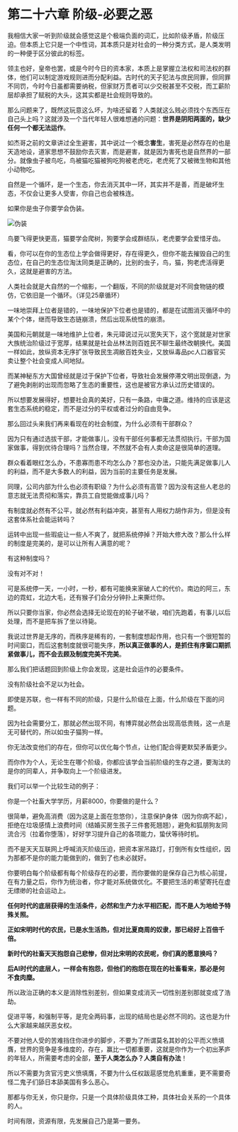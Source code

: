 # 第二十六章 阶级-必要之恶

我相信大家一听到阶级就会感觉这是个极端负面的词汇，比如阶级矛盾，阶级压迫。但本质上它只是一个中性词，其本质只是对社会的一种分类方式，是人类发明的一种便于区分彼此的标签。

领主也好，皇帝也罢，或是今时今日的资本家，本质上是掌握立法权和司法权的群体，他们可以制定游戏规则进而分配利益。古时代的天子犯法与庶民同罪，但同罪不同罚，今时今日虽都需要纳税，但家财万贯者可以少交税甚至不交税，而工薪阶层却承担了赋税的大头，这其实都是社会规则导致的。

那么问题来了，既然这玩意这么坏，为啥还留着？人类就这么贱必须找个东西压在自己头上吗？这就涉及一个当代年轻人很难想通的问题：**世界是阴阳两面的，缺少任何一个都无法运作**。

如杰哥之前的文章讲过全生避害，其中说过一个概念**害生**，害死是必然存在的也是天造地设，道家思想不鼓励你去灭害，而是避害，就是因为害死也是自然界的一部分。就像虫子被鸟吃，鸟被猫吃猫被狗吃狗被老虎吃，老虎死了又被微生物和其他小动物吃。

自然是一个循环，是一个生态，你去消灭其中一环，其实并不是善，而是破坏生态，不仅会让更多人受害，你自己也会被株连。

如果你是虫子你要学会伪装。

![伪装](/images/元认知/伪装.png)

鸟要飞得更快更高，猫要学会爬树，狗要学会成群结队，老虎要学会爱惜牙齿。

看，你可以在你的生态位上学会做得更好，存在得更久，但你不能去摧毁自己的生态位，在自己的生态位淘汰同类是正确的，比别的虫子，鸟，猫，狗老虎活得更久，这就是避害的方法。

人类社会就是大自然的一个缩影，一个翻版，不同的阶级就是对不同食物链的模仿，它依旧是一个循环。（详见25章循环）

一味地崇拜上位者是错的，一味地保护下位者也是错的，都是在试图消灭循环中的某个个体，继而导致生态链崩溃，然后出现系统性的崩溃。

美国和元朝就是一味地维护上位者，朱元璋说过元以宽失天下，这个宽就是对世家大族统治阶级过于宽厚，结果就是社会丛林法则百姓民不聊生最终改朝换代。美国一样如此，放纵资本无序扩张导致民生凋敝百姓失业，又放纵毒品pc人口器官买卖让整个社会变成人间地狱。

而某神秘东方大国曾经就是过于保护下位者，导致社会发展停滞文明出现倒退，为了避免剥削的出现而忽略了生态的重要性，这也是被官方承认过历史错误的。

所以想要发展得好，想要社会真的美好，只有一条路，中庸之道。维持的应该是这套生态系统的稳定，而不是过分的平权或者过分的自由竞争。

那么回过头来我们再来看现在的社会制度，为什么必须有干部群众？

因为只有通过选拔干部，才能做事儿，没有干部任何事都无法贯彻执行。干部为国家做事，得到优待合理吗？当然合理，不然就不会有人卖命这是很简单的道理。

群众看着眼红怎么办，不患寡而患不均怎么办？那也没办法，只能先满足做事儿人的利益，而不是大多数人的利益，因为当前的主要任务是发展。

同理，公司内部为什么也必须有职级？为什么必须有高管？因为没有这些人老总的意志就无法贯彻和落实，靠员工自觉能做成事儿吗？

有制度就必然有不公平，就必然有利益冲突，甚至有人用权力胡作非为，但是没有这套体系社会能运转吗？

运转中出现一些瑕疵让一些人不爽了，就把系统停掉？开始大修大改？那么什么样的制度是完美的，是可以让所有人满意的呢？

有这种制度吗？

没有对不对！

可是系统停一天，一小时，一秒，都有可能换来家破人亡的代价。南边的阿三，东边的霓虹，北边大毛，还有猴子们会分分钟扑上来撕烂你。

所以只要你当家，你必然会选择无论现在的轮子破不破，咱们先跑着，有事儿以后处理，而不是把车拆了坐以待毙。

我说过世界是无序的，而秩序是稀有的，一套制度想起作用，也只有一个很短暂的时间窗口，而后这套制度就很可能失序，**所以真正做事的人，是抓住有序窗口期抓紧做事儿，而不会去顾及制度完美不完美**。

那么我们把话题回到阶级上你会发现，这是社会运作的必要条件。

没有阶级社会不足以为社会。

即使是苏联，也一样有不同的阶级，只是什么阶级在上面，什么阶级在下面的问题。

因为社会需要分工，那就必然出现不同，有博弈就必然会出现高低贵贱，这一点是无可替代的，所以如虫子猫狗一样。

你无法改变他们的存在，但你可以优化每个节点，让他们配合得更默契矛盾更少。

而你作为个人，无论生在哪个阶级，你都应该学会当前阶级的生存之道，要淘汰的是你的同辈人，并争取向上一个阶级进发。

我们可以举一个比较生动的例子：

你是一个社畜大学学历，月薪8000，你要做的是什么？

很简单，避免高消费（因为这是上面在忽悠你），注意保护身体（因为你病不起），拒绝在垃圾感情上浪费时间（结婚买房生孩子三件套死翘翘），避免和狐朋狗友同流合污（拉着你堕落），好好学习提升自己的各项能力，蛰伏等待时机。

而不是天天互联网上呼喊消灭阶级压迫，把资本家吊路灯，打倒所有女性组织，因为那都不是你的能力能做到的，做到了也未必就好。

你要明白每个阶级都有每个阶级存在的必要，而你要做的是保存自己为核心前提，在有力量之后，你作为统治者，你才能对系统做优化。不要把生活的希望寄托在虚无缥缈的社会运动上。

**任何时代的底层获得的生活条件，必然和生产力水平相匹配，而不是人为地给予特殊关照。**

**正如宋明时代的农民，已是水生活热，但对比夏商周的奴隶，那已经好上百倍千倍。**

**新时代的社畜天天抱怨自己悲惨，但对比宋明的农民呢，你们真的愿意换吗？**

**后AI时代的底层人，一样会有抱怨，但他们的抱怨在现在的社畜看来，那必是何不食肉糜。**

所以政治正确的本义是消除性别差别，但如果变成消灭一切性别差别那就变成了浩劫。

促进平等，和强制平等，是完全两码事，出现的结局也是必然不同的。这也是为什么大家越来越厌恶女权。

不要对他人受的苦难挡住你进步的脚步，不要为了所谓莫名其妙的公平而义愤填膺，世界的竞争是多维度的，存在，赢比一切都重要，这就是你作为一个初出茅庐的年轻人，所需要考虑的全部，**至于人类怎么办？人类自有办法**！

所以不需要为贪官污吏义愤填膺，不要为什么任权跋扈感觉危机重重，更不需要奇怪二鬼子们舔日本舔美国有多么恶心。

那都与你无关，你只是你，只是一个具体阶级具体工种，具体社会关系的一个具体的人。

时间有限，资源有限，先发展自己乃是第一要务。

